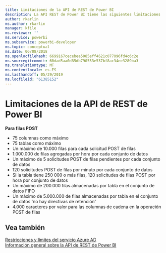 ```yaml
---
title: Limitaciones de la API de REST de Power BI
description: La API REST de Power BI tiene las siguientes limitaciones
author: rkarlin
ms.author: rkarlin
manager: kfile
ms.reviewer: ''
ms.service: powerbi
ms.subservice: powerbi-developer
ms.topic: conceptual
ms.date: 06/08/2018
ms.openlocfilehash: 6699167cecebea5085eff4621c077096fd4c6c2e
ms.sourcegitcommit: 60dad5aa0d85db790553e537bf8ac34ee3289ba3
ms.translationtype: MT
ms.contentlocale: es-ES
ms.lasthandoff: 05/29/2019
ms.locfileid: "61385152"
---
```

# <a name="power-bi-rest-api-limitations"></a>Limitaciones de la API de REST de Power BI  
  
**Para filas POST**
  
* 75 columnas como máximo
* 75 tablas como máximo
* Un máximo de 10.000 filas para cada solicitud POST de filas  
* 1.000.000 de filas agregadas por hora por cada conjunto de datos  
* Un máximo de 5 solicitudes POST de filas pendientes por cada conjunto de datos  
* 120 solicitudes POST de filas por minuto por cada conjunto de datos
* Si la tabla tiene 250 000 o más filas, 120 solicitudes de filas POST por hora por conjunto de datos
* Un máximo de 200.000 filas almacenadas por tabla en el conjunto de datos FIFO
* Un máximo de 5.000.000 de filas almacenadas por tabla en el conjunto de datos 'no hay directivas de retención'  
* 4.000 caracteres por valor para las columnas de cadena en la operación POST de filas
  
## <a name="see-also"></a>Vea también

[Restricciones y límites del servicio Azure AD](https://docs.microsoft.com/azure/active-directory/active-directory-service-limits-restrictions)   
[Información general sobre la API de REST de Power BI](https://docs.microsoft.com/rest/api/power-bi/)
